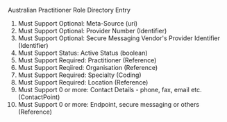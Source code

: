 Australian Practitioner Role Directory Entry

1. Must Support Optional: Meta-Source (uri)
1. Must Support Optional: Provider Number (Identifier)
1. Must Support Optional: Secure Messaging Vendor's Provider Identifier (Identifier)
1. Must Support Status: Active Status (boolean)
1. Must Support Required: Practitioner (Reference)
1. Must Support Reqiired: Organisation (Reference)
1. Must Support Required: Specialty (Coding)
1. Must Support Required: Location (Reference)
1. Must Support 0 or more: Contact Details - phone, fax, email etc. (ContactPoint)
1. Must Support 0 or more: Endpoint, secure messaging or others (Reference)



